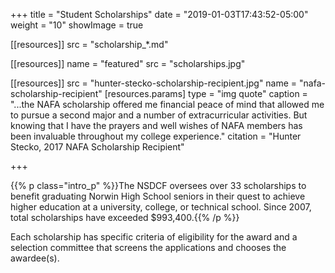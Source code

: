 +++
title   = "Student Scholarships"
date    = "2019-01-03T17:43:52-05:00"
weight  = "10"
showImage = true

[[resources]]
  src = "scholarship_*.md"

[[resources]]
  name = "featured"
  src  = "scholarships.jpg"

[[resources]]
  src = "hunter-stecko-scholarship-recipient.jpg"
  name = "nafa-scholarship-recipient"
  [resources.params]
    type = "img quote"
    caption = "...the NAFA scholarship offered me financial peace of mind that allowed me to pursue a second major and a number of extracurricular activities. But knowing that I have the prayers and well wishes of NAFA members has been invaluable throughout my college experience."
    citation = "Hunter Stecko, 2017 NAFA Scholarship Recipient"

+++

{{% p class="intro_p" %}}The NSDCF oversees over 33 scholarships to benefit graduating Norwin High School seniors in their quest to achieve higher education at a university, college, or technical school. Since 2007, total scholarships have exceeded $993,400.{{% /p %}}<!--more-->

Each scholarship has specific criteria of eligibility for the award and a selection committee that screens the applications and chooses the awardee(s).
